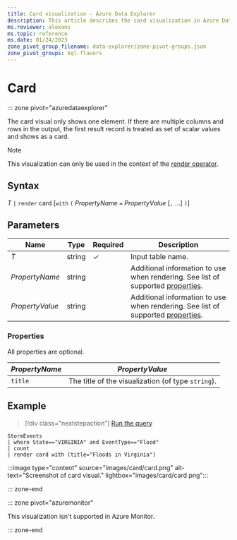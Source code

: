 ```yaml
---
title: Card visualization - Azure Data Explorer
description: This article describes the card visualization in Azure Data Explorer.
ms.reviewer: alexans
ms.topic: reference
ms.date: 01/24/2023
zone_pivot_group_filename: data-explorer/zone-pivot-groups.json
zone_pivot_groups: kql-flavors
---
```

# Card

::: zone pivot="azuredataexplorer"

The card visual only shows one element. If there are multiple columns and rows in the output, the first result record is treated as set of scalar values and shows as a card.

> [!NOTE]
> This visualization can only be used in the context of the [render operator](renderoperator.md).

## Syntax

*T* `|` `render` card [`with` `(` *PropertyName* `=` *PropertyValue* [`,` ...] `)`]

## Parameters

| Name | Type | Required | Description |
| -- | -- | -- | -- |
| *T* | string | &check; | Input table name.
| *PropertyName* | string | | Additional information to use when rendering. See list of supported [properties](#properties).
| *PropertyValue* | string | | Additional information to use when rendering. See list of supported [properties](#properties).

### Properties 

All properties are optional.
    
|*PropertyName*|*PropertyValue*                                                                   |
|--------------|----------------------------------------------------------------------------------|
|`title`       |The title of the visualization (of type `string`).                                |

## Example

> [!div class="nextstepaction"]
> <a href="https://dataexplorer.azure.com/clusters/help/databases/Samples?query=H4sIAAAAAAAAAy2LsQqDQBAFe7/icZX5CAuLJFxjocH+8BZd0D1ZV0Xw42OC1RQz01jS6bmR2JKd2AdSQmPBqChc6+u3r3zpECTiH32O+WdeY0rRXUOXVrGLShJJ0QWN2NkG5MY20l0uYEHL2rNwcI8vTweEO3QAAAA=" target="_blank">Run the query</a>

```kusto 
StormEvents
| where State=="VIRGINIA" and EventType=="Flood"
| count
| render card with (title="Floods in Virginia")
```

:::image type="content" source="images/card/card.png" alt-text="Screenshot of card visual." lightbox="images/card/card.png":::

::: zone-end

::: zone pivot="azuremonitor"

This visualization isn't supported in Azure Monitor.

::: zone-end